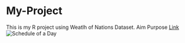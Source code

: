 # My-Project
This is my R project using Weatlh of Nations Dataset.
Aim
Purpose
[Link](https://github.com/microsoft/powerbi-desktop-samples/tree/main/powerbi-service-samples)
![Schedule of a Day](https://github.com/yusufsjustit/My-Project/assets/125282550/a9d3c79d-686b-4cd7-a401-a8e752f29ec4)
